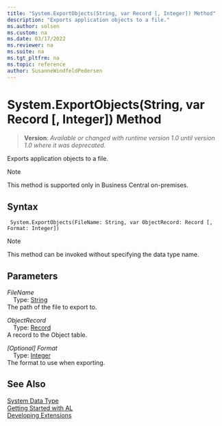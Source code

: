 ```yaml
---
title: "System.ExportObjects(String, var Record [, Integer]) Method"
description: "Exports application objects to a file."
ms.author: solsen
ms.custom: na
ms.date: 03/17/2022
ms.reviewer: na
ms.suite: na
ms.tgt_pltfrm: na
ms.topic: reference
author: SusanneWindfeldPedersen
---
```

[//]: # (START>DO_NOT_EDIT)
[//]: # (IMPORTANT:Do not edit any of the content between here and the END>DO_NOT_EDIT.)
[//]: # (Any modifications should be made in the .xml files in the ModernDev repo.)
# System.ExportObjects(String, var Record [, Integer]) Method
> **Version**: _Available or changed with runtime version 1.0 until version 1.0 where it was deprecated._

Exports application objects to a file.

> [!NOTE]
> This method is supported only in Business Central on-premises.

## Syntax
```AL
 System.ExportObjects(FileName: String, var ObjectRecord: Record [, Format: Integer])
```
> [!NOTE]
> This method can be invoked without specifying the data type name.
## Parameters
*FileName*  
&emsp;Type: [String](../text/text-data-type.md)  
The path of the file to export to.
        

*ObjectRecord*  
&emsp;Type: [Record](../record/record-data-type.md)  
A record to the Object table.
        

*[Optional] Format*  
&emsp;Type: [Integer](../integer/integer-data-type.md)  
The format to use when exporting.  



[//]: # (IMPORTANT: END>DO_NOT_EDIT)
## See Also
[System Data Type](system-data-type.md)  
[Getting Started with AL](../../devenv-get-started.md)  
[Developing Extensions](../../devenv-dev-overview.md)